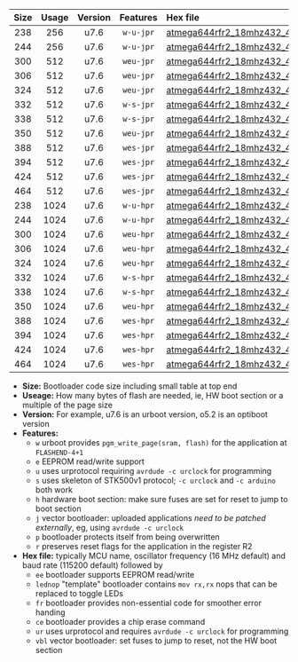 |Size|Usage|Version|Features|Hex file|
|:-:|:-:|:-:|:-:|:--|
|238|256|u7.6|`w-u-jpr`|[atmega644rfr2_18mhz432_460800bps_ur_vbl.hex](https://raw.githubusercontent.com/stefanrueger/urboot/main/bootloaders/atmega644rfr2/fcpu_18mhz432/460800_bps/atmega644rfr2_18mhz432_460800bps_ur_vbl.hex)|
|244|256|u7.6|`w-u-jpr`|[atmega644rfr2_18mhz432_460800bps_lednop_ur_vbl.hex](https://raw.githubusercontent.com/stefanrueger/urboot/main/bootloaders/atmega644rfr2/fcpu_18mhz432/460800_bps/atmega644rfr2_18mhz432_460800bps_lednop_ur_vbl.hex)|
|300|512|u7.6|`weu-jpr`|[atmega644rfr2_18mhz432_460800bps_ee_ur_vbl.hex](https://raw.githubusercontent.com/stefanrueger/urboot/main/bootloaders/atmega644rfr2/fcpu_18mhz432/460800_bps/atmega644rfr2_18mhz432_460800bps_ee_ur_vbl.hex)|
|306|512|u7.6|`weu-jpr`|[atmega644rfr2_18mhz432_460800bps_ee_lednop_ur_vbl.hex](https://raw.githubusercontent.com/stefanrueger/urboot/main/bootloaders/atmega644rfr2/fcpu_18mhz432/460800_bps/atmega644rfr2_18mhz432_460800bps_ee_lednop_ur_vbl.hex)|
|324|512|u7.6|`weu-jpr`|[atmega644rfr2_18mhz432_460800bps_ee_lednop_fr_ur_vbl.hex](https://raw.githubusercontent.com/stefanrueger/urboot/main/bootloaders/atmega644rfr2/fcpu_18mhz432/460800_bps/atmega644rfr2_18mhz432_460800bps_ee_lednop_fr_ur_vbl.hex)|
|332|512|u7.6|`w-s-jpr`|[atmega644rfr2_18mhz432_460800bps_vbl.hex](https://raw.githubusercontent.com/stefanrueger/urboot/main/bootloaders/atmega644rfr2/fcpu_18mhz432/460800_bps/atmega644rfr2_18mhz432_460800bps_vbl.hex)|
|338|512|u7.6|`w-s-jpr`|[atmega644rfr2_18mhz432_460800bps_lednop_vbl.hex](https://raw.githubusercontent.com/stefanrueger/urboot/main/bootloaders/atmega644rfr2/fcpu_18mhz432/460800_bps/atmega644rfr2_18mhz432_460800bps_lednop_vbl.hex)|
|350|512|u7.6|`weu-jpr`|[atmega644rfr2_18mhz432_460800bps_ee_lednop_fr_ce_ur_vbl.hex](https://raw.githubusercontent.com/stefanrueger/urboot/main/bootloaders/atmega644rfr2/fcpu_18mhz432/460800_bps/atmega644rfr2_18mhz432_460800bps_ee_lednop_fr_ce_ur_vbl.hex)|
|388|512|u7.6|`wes-jpr`|[atmega644rfr2_18mhz432_460800bps_ee_vbl.hex](https://raw.githubusercontent.com/stefanrueger/urboot/main/bootloaders/atmega644rfr2/fcpu_18mhz432/460800_bps/atmega644rfr2_18mhz432_460800bps_ee_vbl.hex)|
|394|512|u7.6|`wes-jpr`|[atmega644rfr2_18mhz432_460800bps_ee_lednop_vbl.hex](https://raw.githubusercontent.com/stefanrueger/urboot/main/bootloaders/atmega644rfr2/fcpu_18mhz432/460800_bps/atmega644rfr2_18mhz432_460800bps_ee_lednop_vbl.hex)|
|424|512|u7.6|`wes-jpr`|[atmega644rfr2_18mhz432_460800bps_ee_lednop_fr_vbl.hex](https://raw.githubusercontent.com/stefanrueger/urboot/main/bootloaders/atmega644rfr2/fcpu_18mhz432/460800_bps/atmega644rfr2_18mhz432_460800bps_ee_lednop_fr_vbl.hex)|
|464|512|u7.6|`wes-jpr`|[atmega644rfr2_18mhz432_460800bps_ee_lednop_fr_ce_vbl.hex](https://raw.githubusercontent.com/stefanrueger/urboot/main/bootloaders/atmega644rfr2/fcpu_18mhz432/460800_bps/atmega644rfr2_18mhz432_460800bps_ee_lednop_fr_ce_vbl.hex)|
|238|1024|u7.6|`w-u-hpr`|[atmega644rfr2_18mhz432_460800bps_ur.hex](https://raw.githubusercontent.com/stefanrueger/urboot/main/bootloaders/atmega644rfr2/fcpu_18mhz432/460800_bps/atmega644rfr2_18mhz432_460800bps_ur.hex)|
|244|1024|u7.6|`w-u-hpr`|[atmega644rfr2_18mhz432_460800bps_lednop_ur.hex](https://raw.githubusercontent.com/stefanrueger/urboot/main/bootloaders/atmega644rfr2/fcpu_18mhz432/460800_bps/atmega644rfr2_18mhz432_460800bps_lednop_ur.hex)|
|300|1024|u7.6|`weu-hpr`|[atmega644rfr2_18mhz432_460800bps_ee_ur.hex](https://raw.githubusercontent.com/stefanrueger/urboot/main/bootloaders/atmega644rfr2/fcpu_18mhz432/460800_bps/atmega644rfr2_18mhz432_460800bps_ee_ur.hex)|
|306|1024|u7.6|`weu-hpr`|[atmega644rfr2_18mhz432_460800bps_ee_lednop_ur.hex](https://raw.githubusercontent.com/stefanrueger/urboot/main/bootloaders/atmega644rfr2/fcpu_18mhz432/460800_bps/atmega644rfr2_18mhz432_460800bps_ee_lednop_ur.hex)|
|324|1024|u7.6|`weu-hpr`|[atmega644rfr2_18mhz432_460800bps_ee_lednop_fr_ur.hex](https://raw.githubusercontent.com/stefanrueger/urboot/main/bootloaders/atmega644rfr2/fcpu_18mhz432/460800_bps/atmega644rfr2_18mhz432_460800bps_ee_lednop_fr_ur.hex)|
|332|1024|u7.6|`w-s-hpr`|[atmega644rfr2_18mhz432_460800bps.hex](https://raw.githubusercontent.com/stefanrueger/urboot/main/bootloaders/atmega644rfr2/fcpu_18mhz432/460800_bps/atmega644rfr2_18mhz432_460800bps.hex)|
|338|1024|u7.6|`w-s-hpr`|[atmega644rfr2_18mhz432_460800bps_lednop.hex](https://raw.githubusercontent.com/stefanrueger/urboot/main/bootloaders/atmega644rfr2/fcpu_18mhz432/460800_bps/atmega644rfr2_18mhz432_460800bps_lednop.hex)|
|350|1024|u7.6|`weu-hpr`|[atmega644rfr2_18mhz432_460800bps_ee_lednop_fr_ce_ur.hex](https://raw.githubusercontent.com/stefanrueger/urboot/main/bootloaders/atmega644rfr2/fcpu_18mhz432/460800_bps/atmega644rfr2_18mhz432_460800bps_ee_lednop_fr_ce_ur.hex)|
|388|1024|u7.6|`wes-hpr`|[atmega644rfr2_18mhz432_460800bps_ee.hex](https://raw.githubusercontent.com/stefanrueger/urboot/main/bootloaders/atmega644rfr2/fcpu_18mhz432/460800_bps/atmega644rfr2_18mhz432_460800bps_ee.hex)|
|394|1024|u7.6|`wes-hpr`|[atmega644rfr2_18mhz432_460800bps_ee_lednop.hex](https://raw.githubusercontent.com/stefanrueger/urboot/main/bootloaders/atmega644rfr2/fcpu_18mhz432/460800_bps/atmega644rfr2_18mhz432_460800bps_ee_lednop.hex)|
|424|1024|u7.6|`wes-hpr`|[atmega644rfr2_18mhz432_460800bps_ee_lednop_fr.hex](https://raw.githubusercontent.com/stefanrueger/urboot/main/bootloaders/atmega644rfr2/fcpu_18mhz432/460800_bps/atmega644rfr2_18mhz432_460800bps_ee_lednop_fr.hex)|
|464|1024|u7.6|`wes-hpr`|[atmega644rfr2_18mhz432_460800bps_ee_lednop_fr_ce.hex](https://raw.githubusercontent.com/stefanrueger/urboot/main/bootloaders/atmega644rfr2/fcpu_18mhz432/460800_bps/atmega644rfr2_18mhz432_460800bps_ee_lednop_fr_ce.hex)|

- **Size:** Bootloader code size including small table at top end
- **Useage:** How many bytes of flash are needed, ie, HW boot section or a multiple of the page size
- **Version:** For example, u7.6 is an urboot version, o5.2 is an optiboot version
- **Features:**
  + `w` urboot provides `pgm_write_page(sram, flash)` for the application at `FLASHEND-4+1`
  + `e` EEPROM read/write support
  + `u` uses urprotocol requiring `avrdude -c urclock` for programming
  + `s` uses skeleton of STK500v1 protocol; `-c urclock` and `-c arduino` both work
  + `h` hardware boot section: make sure fuses are set for reset to jump to boot section
  + `j` vector bootloader: uploaded applications *need to be patched externally*, eg, using `avrdude -c urclock`
  + `p` bootloader protects itself from being overwritten
  + `r` preserves reset flags for the application in the register R2
- **Hex file:** typically MCU name, oscillator frequency (16 MHz default) and baud rate (115200 default) followed by
  + `ee` bootloader supports EEPROM read/write
  + `lednop` "template" bootloader contains `mov rx,rx` nops that can be replaced to toggle LEDs
  + `fr` bootloader provides non-essential code for smoother error handing
  + `ce` bootloader provides a chip erase command
  + `ur` uses urprotocol and requires `avrdude -c urclock` for programming
  + `vbl` vector bootloader: set fuses to jump to reset, not the HW boot section
